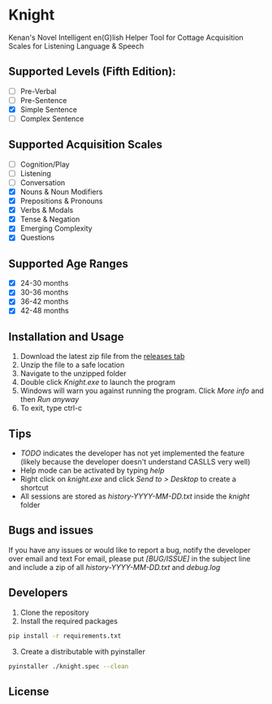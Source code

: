 # Knight

Kenan's Novel Intelligent en(G)lish Helper Tool for Cottage Acquisition Scales for Listening Language & Speech

## Supported Levels (Fifth Edition):

- [ ] Pre-Verbal
- [ ] Pre-Sentence
- [x] Simple Sentence
- [ ] Complex Sentence

## Supported Acquisition Scales

- [ ] Cognition/Play
- [ ] Listening
- [ ] Conversation
- [x] Nouns & Noun Modifiers
- [x] Prepositions & Pronouns
- [x] Verbs & Modals
- [x] Tense & Negation
- [x] Emerging Complexity
- [x] Questions

## Supported Age Ranges

- [x] 24-30 months
- [x] 30-36 months
- [x] 36-42 months
- [x] 42-48 months

## Installation and Usage

1. Download the latest zip file from the [releases tab](https://github.com/KenanTurner/caslls-knight/releases)
2. Unzip the file to a safe location
3. Navigate to the unzipped folder
4. Double click *Knight.exe* to launch the program
5. Windows will warn you against running the program. Click *More info* and then *Run anyway*
6. To exit, type ctrl-c

## Tips

- *TODO* indicates the developer has not yet implemented the feature (likely because the developer doesn't understand CASLLS very well)
- Help mode can be activated by typing *help*
- Right click on *knight.exe* and click *Send to > Desktop* to create a shortcut
- All sessions are stored as *history-YYYY-MM-DD.txt* inside the *knight* folder

## Bugs and issues

If you have any issues or would like to report a bug, notify the developer over email and text
For email, please put *[BUG/ISSUE]* in the subject line and include a zip of all *history-YYYY-MM-DD.txt* and *debug.log*

## Developers

1. Clone the repository
2. Install the required packages
```bash
pip install -r requirements.txt
```
3. Create a distributable with pyinstaller
```bash
pyinstaller ./knight.spec --clean
```

## License